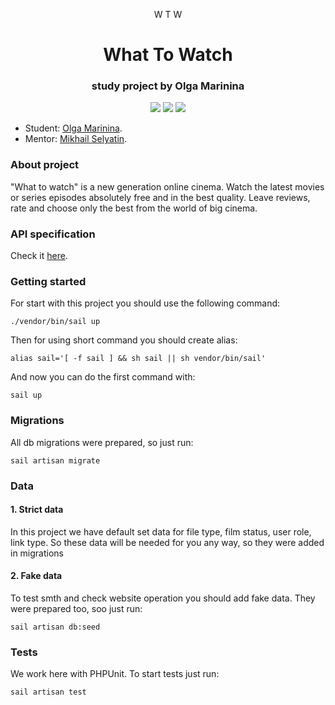 <p align="center">
              <a>
                <span>W</span>
                <span>T</span>
                <span>W</span>
              </a>
        <h1 align="center">What To Watch</h1>
        <h3 align="center">study project by Olga Marinina</h3>

<p align="center">
<img src="https://img.shields.io/badge/php-%5E8.1-blue">
<img src="https://img.shields.io/badge/laravel-%5E10.0-red">
<img src="https://img.shields.io/badge/mysql-8.0-orange">

* Student: [Olga Marinina](https://up.htmlacademy.ru/yii/4/user/2074903).
* Mentor: [Mikhail Selyatin](https://htmlacademy.ru/profile/id919955).

### About project

"What to watch" is a new generation online cinema.
Watch the latest movies or series episodes absolutely free and in the best quality.
Leave reviews, rate and choose only the best from the world of big cinema.

### API specification

Check it [here](https://10.react.pages.academy/wtw/spec#get-/films).

### Getting started

For start with this project you should use the following command:
```
./vendor/bin/sail up
```
Then for using short command you should create alias:
```
alias sail='[ -f sail ] && sh sail || sh vendor/bin/sail'
```
And now you can do the first command with: 
```
sail up
```

### Migrations

All db migrations were prepared, so just run:

```
sail artisan migrate
```

### Data

#### 1. Strict data

In this project we have default set data for file type, film status, user role, link type.
So these data will be needed for you any way, so they were added in migrations

#### 2. Fake data

To test smth and check website operation you should add fake data.
They were prepared too, soo just run:

```
sail artisan db:seed
```

### Tests

We work here with PHPUnit. To start tests just run:

```
sail artisan test
```
